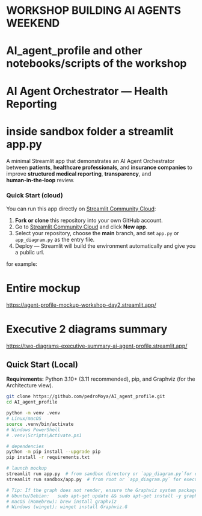 # WORKSHOP BUILDING AI AGENTS WEEKEND
# AI_agent_profile and other notebooks/scripts of the workshop

# AI Agent Orchestrator — Health Reporting
# inside sandbox folder a streamlit app.py

A minimal Streamlit app that demonstrates an AI Agent Orchestrator between **patients**, **healthcare professionals**, and **insurance companies** to improve **structured medical reporting**, **transparency**, and **human‑in‑the‑loop** review.


### Quick Start (cloud)

You can run this app directly on [Streamlit Community Cloud](https://streamlit.io/cloud):

1. **Fork or clone** this repository into your own GitHub account.  
2. Go to [Streamlit Community Cloud](https://streamlit.io/cloud) and click **New app**.  
3. Select your repository, choose the **main** branch, and set `app.py` or `app_diagram.py` as the entry file.  
4. Deploy — Streamlit will build the environment automatically and give you a public url.

for example:
# Entire mockup
https://agent-profile-mockup-workshop-day2.streamlit.app/

# Executive 2 diagrams summary
https://two-diagrams-executive-summary-ai-agent-profile.streamlit.app/

## Quick Start (Local)
**Requirements:** Python 3.10+ (3.11 recommended), pip, and Graphviz (for the Architecture view).

```bash
git clone https://github.com/pedroMoya/AI_agent_profile.git
cd AI_agent_profile

python -m venv .venv
# Linux/macOS
source .venv/bin/activate
# Windows PowerShell
# .venv\Scripts\Activate.ps1

# dependencies
python -m pip install --upgrade pip
pip install -r requirements.txt

# launch mockup
streamlit run app.py  # from sandbox directory or `app_diagram.py`for executive summary
streamlit run sandbox/app.py  # from root or `app_diagram.py` for executive summary

# Tip: If the graph does not render, ensure the Graphviz system package is installed on your machine:
# Ubuntu/Debian:   sudo apt-get update && sudo apt-get install -y graphviz
# macOS (Homebrew): brew install graphviz
# Windows (winget): winget install Graphviz.G

